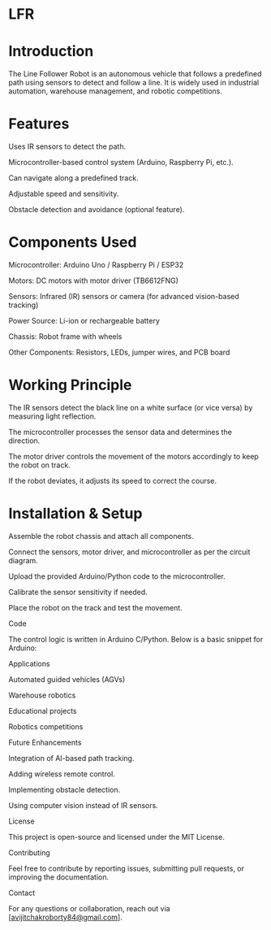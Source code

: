 # LFR
# Introduction

The Line Follower Robot is an autonomous vehicle that follows a predefined path using sensors to detect and follow a line. It is widely used in industrial automation, warehouse management, and robotic competitions.

# Features

Uses IR sensors to detect the path.

Microcontroller-based control system (Arduino, Raspberry Pi, etc.).

Can navigate along a predefined track.

Adjustable speed and sensitivity.

Obstacle detection and avoidance (optional feature).

# Components Used

Microcontroller: Arduino Uno / Raspberry Pi / ESP32

Motors: DC motors with motor driver (TB6612FNG)

Sensors: Infrared (IR) sensors or camera (for advanced vision-based tracking)

Power Source: Li-ion or rechargeable battery

Chassis: Robot frame with wheels

Other Components: Resistors, LEDs, jumper wires, and PCB board

# Working Principle

The IR sensors detect the black line on a white surface (or vice versa) by measuring light reflection.

The microcontroller processes the sensor data and determines the direction.

The motor driver controls the movement of the motors accordingly to keep the robot on track.

If the robot deviates, it adjusts its speed to correct the course.

# Installation & Setup

Assemble the robot chassis and attach all components.

Connect the sensors, motor driver, and microcontroller as per the circuit diagram.

Upload the provided Arduino/Python code to the microcontroller.

Calibrate the sensor sensitivity if needed.

Place the robot on the track and test the movement.

Code

The control logic is written in Arduino C/Python. Below is a basic snippet for Arduino:

Applications

Automated guided vehicles (AGVs)

Warehouse robotics

Educational projects

Robotics competitions

Future Enhancements

Integration of AI-based path tracking.

Adding wireless remote control.

Implementing obstacle detection.

Using computer vision instead of IR sensors.

License

This project is open-source and licensed under the MIT License.

Contributing

Feel free to contribute by reporting issues, submitting pull requests, or improving the documentation.

Contact

For any questions or collaboration, reach out via [avijitchakroborty84@gmail.com].

